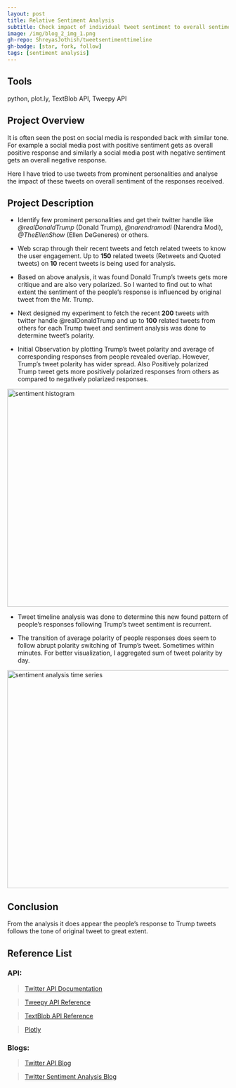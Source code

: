 ```yaml
---
layout: post
title: Relative Sentiment Analysis
subtitle: Check impact of individual tweet sentiment to overall sentiment of responses.
image: /img/blog_2_img_1.png
gh-repo: ShreyasJothish/tweetsentimenttimeline
gh-badge: [star, fork, follow]
tags: [sentiment analysis]
---
```


## Tools
python, plot.ly, TextBlob API, Tweepy API

## Project Overview

It is often seen the post on social media is responded back with similar tone. For example a social media post with positive sentiment gets as overall positive response and similarly a social media post with negative sentiment gets an overall negative response.

Here I have tried to use tweets from prominent personalities and analyse the impact of these tweets on overall sentiment of the responses received. 

## Project Description

* Identify few prominent personalities and get their twitter handle like *@realDonaldTrump* (Donald Trump), *@narendramodi* (Narendra Modi), *@TheEllenShow* (Ellen DeGeneres) or others.

* Web scrap through their recent tweets and fetch related tweets to know the user engagement.
Up to **150** related tweets (Retweets and Quoted tweets) on **10** recent tweets is being used for analysis.

* Based on above analysis, it was found Donald Trump’s tweets gets more critique and are also very polarized. So I wanted to find out to what extent the sentiment of the people’s response is influenced by original tweet from the Mr. Trump.

* Next designed my experiment to fetch the recent **200** tweets with twitter handle @realDonaldTrump and up to **100** related tweets from others for each Trump tweet and sentiment analysis was done to determine tweet’s polarity.

* Initial Observation by plotting Trump’s tweet polarity and average of corresponding responses from people revealed overlap. However, Trump’s tweet polarity has wider spread. Also Positively polarized Trump tweet gets more positively polarized responses from others as compared to negatively polarized responses.

<a data-flickr-embed="true"  href="https://www.flickr.com/photos/143838881@N03/46747539305/in/dateposted-public/" title="sentiment histogram"><img src="https://live.staticflickr.com/65535/46747539305_d7322165ca_b.jpg" width="1024" height="496" alt="sentiment histogram"></a>

* Tweet timeline analysis was done to determine this new found pattern of people’s responses following Trump’s tweet sentiment is recurrent.

* The transition of average polarity of people responses does seem to follow abrupt polarity switching of Trump’s tweet. Sometimes within minutes. For better visualization, I aggregated sum of tweet polarity by day.

<a data-flickr-embed="true"  href="https://www.flickr.com/photos/143838881@N03/46747539335/in/dateposted-public/" title="sentiment analysis time series"><img src="https://live.staticflickr.com/65535/46747539335_446be06c26_b.jpg" width="1024" height="496" alt="sentiment analysis time series"></a>

## Conclusion

From the analysis it does appear the people’s response to Trump tweets follows the tone of original tweet to great extent.

## Reference List

### API:

> [Twitter API Documentation](https://developer.twitter.com/en/docs/tweets/data-dictionary/overview/tweet-object)

> [Tweepy API Reference](https://tweepy.readthedocs.io/en/3.7.0/api.html)

> [TextBlob API Reference](https://textblob.readthedocs.io/en/dev/api_reference.html#module-textblob.base)

> [Plotly](https://plot.ly)

### Blogs:

> [Twitter API Blog](http://adilmoujahid.com/posts/2014/07/twitter-analytics/)

> [Twitter Sentiment Analysis Blog](https://github.com/llSourcell/twitter_sentiment_challenge/blob/master/demo.py)
